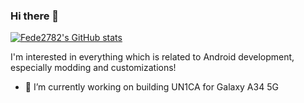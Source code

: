 ### Hi there 👋

<!--
**Fede2782/Fede2782** is a ✨ _special_ ✨ repository because its `README.md` (this file) appears on your GitHub profile.

[![Fede2782's GitHub stats](https://github-readme-stats.vercel.app/api?username=Fede2782)]


Here are some ideas to get you started:

- 🔭 I’m currently working on ...
- 🌱 I’m currently learning ...
- 👯 I’m looking to collaborate on ...
- 🤔 I’m looking for help with ...
- 💬 Ask me about ...
- 📫 How to reach me: ...
- 😄 Pronouns: ...
- ⚡ Fun fact: ...
-->

[![Fede2782's GitHub stats](https://github-readme-stats.vercel.app/api?username=Fede2782)](https://github.com/anuraghazra/github-readme-stats)

I'm interested in everything which is related to Android development, especially modding and customizations!

- 🔭 I’m currently working on building UN1CA for Galaxy A34 5G



